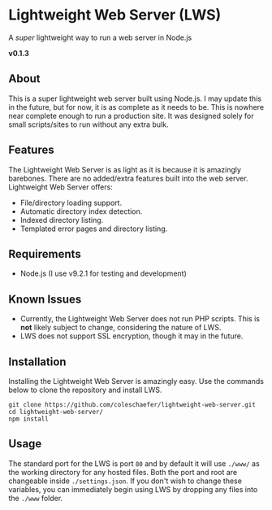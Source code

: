 Lightweight Web Server (LWS)
=========

A _super_ lightweight way to run a web server in Node.js

**v0.1.3**

## About
This is a super lightweight web server built using Node.js.
I may update this in the future, but for now, it is as complete as it
needs to be. This is nowhere near complete enough to run a production
site. It was designed solely for small scripts/sites to run without any
extra bulk.

## Features
The Lightweight Web Server is as light as it is because it is amazingly
barebones. There are no added/extra features built into the web server.
Lightweight Web Server offers:
* File/directory loading support.
* Automatic directory index detection.
* Indexed directory listing.
* Templated error pages and directory listing.

## Requirements
* Node.js (I use v9.2.1 for testing and development)

## Known Issues
* Currently, the Lightweight Web Server does not run PHP scripts. This is **not** likely subject to change, considering the nature of LWS.
* LWS does not support SSL encryption, though it may in the future.

## Installation 
Installing the Lightweight Web Server is amazingly easy.
Use the commands below to clone the repository and install LWS.

	git clone https://github.com/coleschaefer/lightweight-web-server.git
    cd lightweight-web-server/
    npm install
    
    
## Usage

The standard port for the LWS is port `80` and by default it will use
`./www/` as the working directory for any hosted files. Both the port
and root are changeable inside `./settings.json`. If you don't
wish to change these variables, you can immediately begin using LWS by
dropping any files into the `./www` folder.